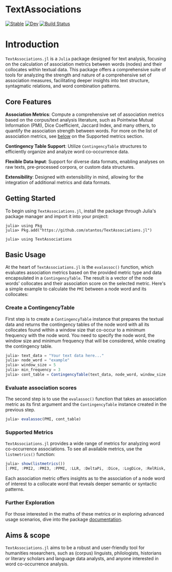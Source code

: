# TextAssociations

[![Stable](https://img.shields.io/badge/docs-stable-blue.svg)](https://atantos.github.io/TextAssociations.jl/stable/)
[![Dev](https://img.shields.io/badge/docs-dev-blue.svg)](https://atantos.github.io/TextAssociations.jl/dev/)
[![Build Status](https://github.com/atantos/TextAssociations.jl/actions/workflows/CI.yml/badge.svg?branch=main)](https://github.com/atantos/TextAssociations.jl/actions/workflows/CI.yml?query=branch%3Amain)

# Introduction

`TextAssociations.jl` is a `Julia` package designed for text analysis, focusing on the calculation of association metrics between words (nodes) and their collocates within textual data. This package offers a comprehensive suite of tools for analyzing the strength and nature of a comprehensive set of association measures, facilitating deeper insights into text structure, syntagmatic relations, and word combination patterns.

## Core Features

**Association Metrics**: Compute a comprehensive set of association metrics based on the corpus/text analysis literature, such as Pointwise Mutual Information (PMI), Dice Coefficient, Jaccard Index, and many others, to quantify the association strength between words. For more on the list of association metrics, see [below](#supported-metrics) on the Supported metrics section.

**Contingency Table Support**: Utilize `ContingencyTable` structures to efficiently organize and analyze word co-occurrence data.

**Flexible Data Input**: Support for diverse data formats, enabling analyses on raw texts, pre-processed corpora, or custom data structures.

**Extensibility**: Designed with extensibility in mind, allowing for the integration of additional metrics and data formats.

## Getting Started

To begin using `TextAssociations.jl`, install the package through Julia's package manager and import it into your project:

```
julia> using Pkg
julia> Pkg.add("https://github.com/atantos/TextAssociations.jl")

julia> using TextAssociations
```

## Basic Usage

At the heart of `TextAssociations.jl` is the `evalassoc()` function, which evaluates association metrics based on the provided metric type and data encapsulated in a `ContingencyTable`. The result is a vector of the node words' collocates and their association score on the selected metric. Here's a simple example to calculate the `PMI` between a node word and its collocates:

### Create a ContingencyTable

First step is to create a `ContingencyTable` instance that prepares the textual data and returns the contingency tables of the node word with all its collocates found within a window size that co-occur to a minimum frequency with the node word. You need to specify the node word, the window size and minimum frequency that will be considered, while creating the contingency table.


```julia
julia> text_data = "Your text data here..."
julia> node_word = "example"
julia> window_size = 5
julia> min_frequency = 3
julia> cont_table = ContingencyTable(text_data, node_word, window_size, min_frequency)
```

### Evaluate association scores

The second step is to use the `evalassoc()` function that takes an association metric as its first argument and the `ContingencyTable` instance created in the previous step. 

```julia
julia> evalassoc(PMI, cont_table)
```

### Supported Metrics

`TextAssociations.jl` provides a wide range of metrics for analyzing word co-occurrence associations. To see all available metrics, use the `listmetrics()` function:

```julia
julia> show(listmetrics())
[:PMI, :PMI2, :PMI3, :PPMI, :LLR, :DeltaPi, :Dice, :LogDice, :RelRisk, :LogRelRisk, :RiskDiff, :AttrRisk, :OddsRatio, :LogRatio, :LogOddsRatio, :JaccardIndex, :OchiaiIndex, :OchiaiCoef, :PiatetskyShapiro, :YuleQ, :YuleY, :PhiCoef, :CramersV, :TschuprowT, :ContCoef, :CosineSim, :OverlapCoef, :KulczynskiSim, :TanimotoCoef, :GoodmanKruskalIndex, :GowerCoef, :CzekanowskiDiceCoef, :SorgenfreyIndex, :MountfordCoef, :SokalSneathIndex, :RogersTanimotoCoef, :SokalmMchenerCoef, :Tscore, :Zscore, :ChiSquare, :FisherExactTest]
```

Each association metric offers insights as to the association of a node word of interest to a collocate word that reveals deeper semantic or syntactic patterns.

### Further Exploration

For those interested in the maths of these metrics or in exploring advanced usage scenarios, dive into the package [documentation](https://atantos.github.io/TextAssociations.jl/dev/). 

## Aims & scope

`TextAssociations.jl` aims to be a robust and user-friendly tool for humanities researchers, such as (corpus) linguists, philologists, historians or literary scholars and language data analysts, and anyone interested in word co-occurrence analysis. 
